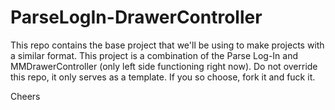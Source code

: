 ParseLogIn-DrawerController
===========================

This repo contains the base project that we'll be using to make projects with a similar format. This project is a combination of the Parse Log-In and MMDrawerController (only left side functioning right now). Do not override this repo, it only serves as a template. If you so choose, fork it and fuck it. 

Cheers
